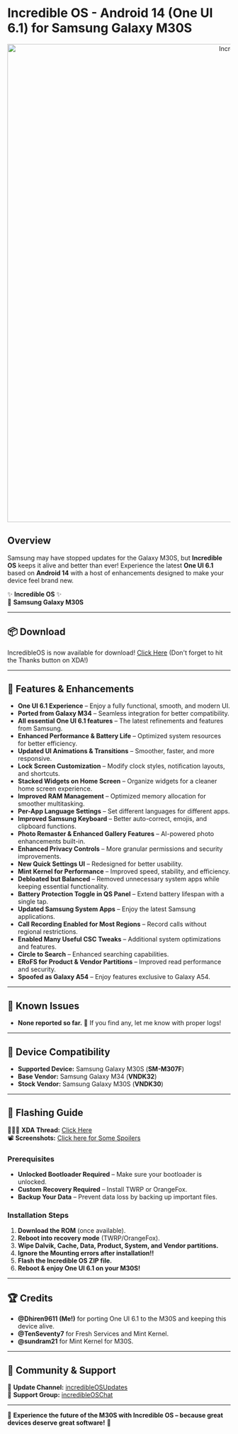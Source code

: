 # Incredible OS - Android 14 (One UI 6.1) for Samsung Galaxy M30S

<p align="center">
  <img src="images/IncredibleOS_For_Galaxy_M30s_UI6.png" alt="Incredible OS Banner" width="1080px">
</p>

## Overview

Samsung may have stopped updates for the Galaxy M30S, but **Incredible OS** keeps it alive and better than ever! Experience the latest **One UI 6.1** based on **Android 14** with a host of enhancements designed to make your device feel brand new.

✨ **Incredible OS** ✨  
📱 **Samsung Galaxy M30S**

---

## 📦 Download
IncredibleOS is now available for download! [Click Here](https://xdaforums.com/t/rom-14-one-ui-6-1-stable-incredible-os-v2-for-galaxy-m30s.4725635/) (Don't forget to hit the Thanks button on XDA!)

---

## 🌟 Features & Enhancements
- **One UI 6.1 Experience** – Enjoy a fully functional, smooth, and modern UI.
- **Ported from Galaxy M34** – Seamless integration for better compatibility.
- **All essential One UI 6.1 features** – The latest refinements and features from Samsung.
- **Enhanced Performance & Battery Life** – Optimized system resources for better efficiency.
- **Updated UI Animations & Transitions** – Smoother, faster, and more responsive.
- **Lock Screen Customization** – Modify clock styles, notification layouts, and shortcuts.
- **Stacked Widgets on Home Screen** – Organize widgets for a cleaner home screen experience.
- **Improved RAM Management** – Optimized memory allocation for smoother multitasking.
- **Per-App Language Settings** – Set different languages for different apps.
- **Improved Samsung Keyboard** – Better auto-correct, emojis, and clipboard functions.
- **Photo Remaster & Enhanced Gallery Features** – AI-powered photo enhancements built-in.
- **Enhanced Privacy Controls** – More granular permissions and security improvements.
- **New Quick Settings UI** – Redesigned for better usability.
- **Mint Kernel for Performance** – Improved speed, stability, and efficiency.
- **Debloated but Balanced** – Removed unnecessary system apps while keeping essential functionality.
- **Battery Protection Toggle in QS Panel** – Extend battery lifespan with a single tap.
- **Updated Samsung System Apps** – Enjoy the latest Samsung applications.
- **Call Recording Enabled for Most Regions** – Record calls without regional restrictions.
- **Enabled Many Useful CSC Tweaks** – Additional system optimizations and features.
- **Circle to Search** – Enhanced searching capabilities.
- **ERoFS for Product & Vendor Partitions** – Improved read performance and security.
- **Spoofed as Galaxy A54** – Enjoy features exclusive to Galaxy A54.

---

## 🐞 Known Issues
- **None reported so far.** 🚀 If you find any, let me know with proper logs!

---

## 📱 Device Compatibility
- **Supported Device:** Samsung Galaxy M30S (**SM-M307F**)
- **Base Vendor:** Samsung Galaxy M34 (**VNDK32**)
- **Stock Vendor:** Samsung Galaxy M30S (**VNDK30**)

---

## 📓 Flashing Guide
👨🏻‍💻 **XDA Thread:** [Click Here](https://xdaforums.com/t/rom-14-one-ui-6-1-stable-incredible-os-v2-for-galaxy-m30s.4725635/)  
📽 **Screenshots:** [Click here for Some Spoilers](https://t.me/incredibleOSChat/12)

### Prerequisites
- **Unlocked Bootloader Required** – Make sure your bootloader is unlocked.
- **Custom Recovery Required** – Install TWRP or OrangeFox.
- **Backup Your Data** – Prevent data loss by backing up important files.

### Installation Steps
1. **Download the ROM** (once available).
2. **Reboot into recovery mode** (TWRP/OrangeFox).
3. **Wipe Dalvik, Cache, Data, Product, System, and Vendor partitions.**
4. **Ignore the Mounting errors after installation!!**
5. **Flash the Incredible OS ZIP file.**
6. **Reboot & enjoy One UI 6.1 on your M30S!**

---

## 🏆 Credits
- **@Dhiren9611 (Me!)** for porting One UI 6.1 to the M30S and keeping this device alive.
- **@TenSeventy7** for Fresh Services and Mint Kernel.
- **@sundram21** for Mint Kernel for M30S.

---

## 📢 Community & Support
📢 **Update Channel:** [incredibleOSUpdates](https://t.me/incredibleOSUpdates)  
💬 **Support Group:** [incredibleOSChat](https://t.me/incredibleOSChat)  

---

🚀 **Experience the future of the M30S with Incredible OS – because great devices deserve great software!** 🚀
